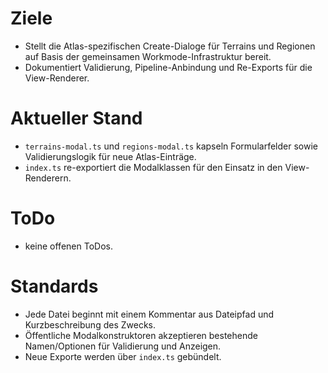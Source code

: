 # Ziele
- Stellt die Atlas-spezifischen Create-Dialoge für Terrains und Regionen auf Basis der gemeinsamen Workmode-Infrastruktur bereit.
- Dokumentiert Validierung, Pipeline-Anbindung und Re-Exports für die View-Renderer.

# Aktueller Stand
- `terrains-modal.ts` und `regions-modal.ts` kapseln Formularfelder sowie Validierungslogik für neue Atlas-Einträge.
- `index.ts` re-exportiert die Modalklassen für den Einsatz in den View-Renderern.

# ToDo
- keine offenen ToDos.

# Standards
- Jede Datei beginnt mit einem Kommentar aus Dateipfad und Kurzbeschreibung des Zwecks.
- Öffentliche Modalkonstruktoren akzeptieren bestehende Namen/Optionen für Validierung und Anzeigen.
- Neue Exporte werden über `index.ts` gebündelt.
